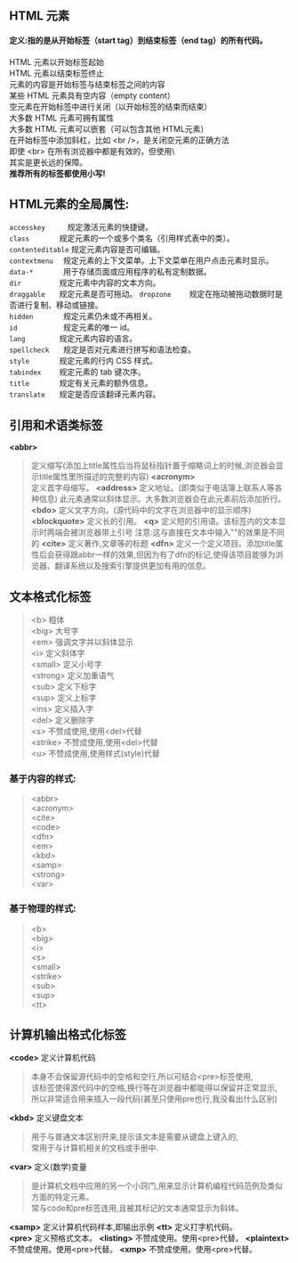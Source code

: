 ## HTML 元素
#### 定义:指的是从开始标签（start tag）到结束标签（end tag）的所有代码。

HTML 元素以开始标签起始  
HTML 元素以结束标签终止  
元素的内容是开始标签与结束标签之间的内容  
某些 HTML 元素具有空内容（empty content）  
空元素在开始标签中进行关闭（以开始标签的结束而结束）  
大多数 HTML 元素可拥有属性  
大多数 HTML 元素可以嵌套（可以包含其他 HTML元素）  
在开始标签中添加斜杠，比如 \<br />，是关闭空元素的正确方法  
即使 \<br> 在所有浏览器中都是有效的，但使用\ <br /> 其实是更长远的保障。  
**推荐所有的标签都使用小写!**

## HTML元素的全局属性:
`accesskey 	   ` 规定激活元素的快捷键。  
`class 		 ` 规定元素的一个或多个类名（引用样式表中的类）。   
`contenteditable` 规定元素内容是否可编辑。  
`contextmenu  ` 规定元素的上下文菜单。上下文菜单在用户点击元素时显示。  
`data-* 	  ` 	用于存储页面或应用程序的私有定制数据。  
`dir 		 ` 规定元素中内容的文本方向。  
`draggable 	 ` 规定元素是否可拖动。
`dropzone 	 ` 规定在拖动被拖动数据时是否进行复制、移动或链接。   
`hidden 	  ` 	规定元素仍未或不再相关。  
`id 		  ` 	规定元素的唯一 id。   
`lang 		 ` 规定元素内容的语言。  
`spellcheck   ` 	规定是否对元素进行拼写和语法检查。  
`style 		 ` 规定元素的行内 CSS 样式。  
`tabindex 	 ` 规定元素的 tab 键次序。  
`title 		 ` 规定有关元素的额外信息。  
`translate 	 ` 规定是否应该翻译元素内容。  



## 引用和术语类标签
**\<abbr>**          
> 定义缩写(添加上title属性后当将鼠标指针置于缩略词上的时候,浏览器会显示title属性里所描述的完整的内容)
**\<acronym>**       
> 定义首字母缩写。
**\<address>**
> 定义地址。(即类似于电话簿上联系人等各种信息)
> 此元素通常以斜体显示。大多数浏览器会在此元素前后添加折行。
**\<bdo>**
> 定义文字方向。(源代码中的文字在浏览器中的显示顺序)
**\<blockquote>**
> 定义长的引用。
**\<q>**
> 定义短的引用语。该标签内的文本显示时两端会被浏览器带上引号
注意:这与直接在文本中输入""的效果是不同的
**\<cite>**
> 定义著作,文章等的标题
**\<dfn>**
> 定义一个定义项目。添加title属性后会获得跟abbr一样的效果,但因为有了dfn的标记,使得该项目能够为浏览器、翻译系统以及搜索引擎提供更加有用的信息。


## 文本格式化标签
> \<b>			粗体	    	
\<big>		大号字  	 	
\<em> 		强调文字并以斜体显示  	 	
\<i> 			定义斜体字    		
\<small> 		定义小号字  	  
\<strong> 	定义加重语气     
\<sub> 		定义下标字       
\<sup> 		定义上标字    
\<ins> 		定义插入字    
\<del> 		定义删除字    
\<s> 			不赞成使用,使用\<del>代替     
\<strike> 	不赞成使用,使用\<del>代替      
\<u> 			不赞成使用,使用样式(style)代替         

### 基于内容的样式:  
> \<abbr>     
\<acronym>   
\<cite>     
\<code>     
\<dfn>  
\<em>  
\<kbd>  
\<samp>  
\<strong>  
\<var>  

### 基于物理的样式:
>\<b>  
>\<big>   
>\<i>   
>\<s>  
>\<small>  
>\<strike>  
>\<sub>  
>\<sup>    
>\<tt>    


## 计算机输出格式化标签
**\<code>** 定义计算机代码
>本身不会保留源代码中的空格和空行,所以可结合\<pre>标签使用,   
>该标签使得源代码中的空格,换行等在浏览器中都能得以保留并正常显示,  
>所以非常适合用来插入一段代码(甚至只使用pre也行,我没看出什么区别)  

**\<kbd>** 定义键盘文本
>用于与普通文本区别开来,提示该文本是需要从键盘上键入的,   
>常用于与计算机相关的文档或手册中.  

**\<var>** 定义(数学)变量
>是计算机文档中应用的另一个小窍门,用来显示计算机编程代码范例及类似方面的特定元素。  
>常与code和pre标签连用,且被其标记的文本通常显示为斜体。   

**\<samp>** 定义计算机代码样本,即输出示例
**\<tt>** 定义打字机代码。           
**\<pre>** 定义预格式文本。
**\<listing>** 不赞成使用。使用\<pre>代替。
**\<plaintext>** 不赞成使用。使用\<pre>代替。
**\<xmp>** 不赞成使用。使用\<pre>代替。